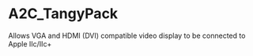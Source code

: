 # A2C_TangyPack
Allows VGA and HDMI (DVI) compatible video display to be connected to Apple IIc/IIc+   
